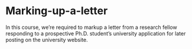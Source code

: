 # Marking-up-a-letter



In this course, we’re required to markup a letter from a research fellow responding to a prospective Ph.D. student’s university application for later posting on the university website.
